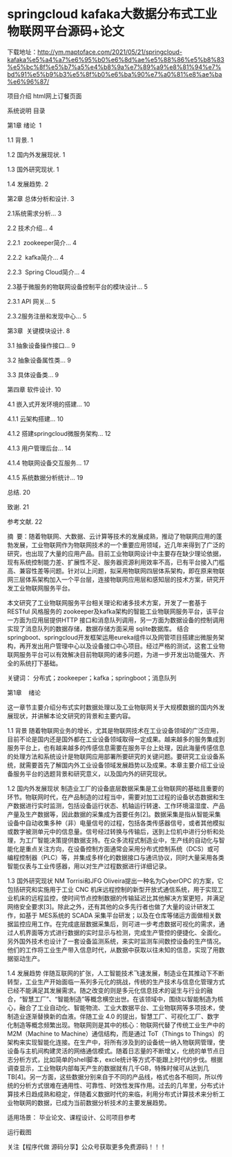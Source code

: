 # springcloud kafaka大数据分布式工业物联网平台源码+论文
下载地址：http://ym.maptoface.com/2021/05/21/springcloud-kafaka%e5%a4%a7%e6%95%b0%e6%8d%ae%e5%88%86%e5%b8%83%e5%bc%8f%e5%b7%a5%e4%b8%9a%e7%89%a9%e8%81%94%e7%bd%91%e5%b9%b3%e5%8f%b0%e6%ba%90%e7%a0%81%e8%ae%ba%e6%96%87/

项目介绍
html网上订餐页面

系统说明
目录

第1章 绪论  1

1.1 背景. 1

1.2 国内外发展现状. 1

1.3 国外研究现状. 1

1.4 发展趋势. 2

第2章 总体分析和设计. 3

2.1系统需求分析... 3

2.2 技术介绍... 4

2.2.1  zookeeper简介... 4

2.2.2  kafka简介... 4

2.2.3  Spring Cloud简介... 4

2.3基于微服务的物联网设备控制平台的模块设计... 5

2.3.1 API 网关... 5

2.3.2服务注册和发现中心... 5

第3章  关键模块设计. 8

3.1 抽象设备操作接口... 9

3.2 抽象设备属性类... 9

3.3 具体设备类... 9

第四章 软件设计. 10

4.1 嵌入式开发环境的搭建... 10

4.1.1 云架构搭建... 10

4.1.2 搭建springcloud微服务架构... 12

4.1.3 用户管理后台... 14

4.1.4 物联网设备交互服务... 17

4.1.5 系统数据分析统计... 19

总结. 20

致谢. 21

参考文献. 22

摘  要：随着物联网、大数据、云计算等技术的发展成熟，推动了物联网应用的蓬勃发展，工业物联网作为物联网技术的一个重要应用领域，近几年来得到了广泛的研究，也出现了大量的应用产品。目前工业物联网设计中主要存在缺少理论依据，现有系统控制能力差、扩展性不足、服务器资源利用效率不高，已有平台接入门槛高、兼容性差等问题。针对以上问题，拟采用物联网四层体系架构，即在原来物联网三层体系架构加入一个平台层，连接物联网应用层和感知层的技术方案，研究开发工业物联网服务平台。

本文研究了工业物联网服务平台相关理论和诸多技术方案，开发了一套基于RESTful 风格服务的 zookeeper及kafka架构的智能工业物联网服务平台，该平台一方面为应用层提供HTTP 接口和消息队列调用，另一方面为数据设备的控制调用实现了消息队列的数据存储，数据存储方面采用 sqlite数据库。 结合springboot、springcloud开发框架运用eureka组件以及网管项目搭建出微服务架构，再开发出用户管理中心以及设备接口中心项目。经过严格的测试，这套工业物联网服务平台可以有效解决目前物联网的诸多问题，为进一步开发出功能强大、齐全的系统打下基础。



关键词： 分布式；zookeeper；kafka；springboot；消息队列

第1章    绪论


这一章节主要介绍分布式实时数据处理以及工业物联网关于大规模数据的国内外发展现状，并讲解本论文研究的背景和主要内容。

1.1 背景
随着物联网业务的增长，尤其是物联网技术在工业设备领域的广泛应用，目前不论是国内还是国外都在工业设备领域取得一定成果。越来越多的服务集成到服务平台上，也有越来越多的传感信息需要在服务平台上处理，因此海量传感信息的处理方法和系统设计是物联网应用部署所要研究的关键问题。要研究工业设备系统，就需要首先了解国内外工业设备领域发展趋势以及成果。本章主要介绍工业设备服务平台的选题背景和研究意义，以及国内外的研究现状。

1.2 国内外发展现状
制造业工厂的设备底层数据采集是工业物联网的基础且重要的环节。物联网时代，在产品制造的过程当中，需要对加工过程的设备状态数据和生产数据进行实时监测，包括设备运行状态、机轴运行转速、工作环境温湿度、产品产量及生产数据等，因此数据的采集成为首要任务[2]。数据采集是指从智能采集设备中自动收集多种（非）电量信号的过程，包括各类传感器信号，或者其他模拟或数字被测单元中的信息量。信号经过转换与传输后，送到上位机中进行分析和处理，为工厂智能决策提供数据支持。在众多流程式制造业中，生产线的自动化与智能化是重点关注方向，在设备控制方面通常会采用分布式控制系统（DCS）或可编程控制器（PLC）等，并集成多样化的数据接口与通讯协议，同时大量采用各类智能仪表与工业传感器，用以对生产过程数据进行详细记录。

1.3 国外研究现状
NM Torrisi和JFG Oliveira提出一种名为CyberOPC 的方案，它包括研究和实施用于工业 CNC 机床远程控制的新型开放式通信系统，用于实现工业机床的远程监控，使时间节点控制数据的传输延迟比其他解决方案更短，并满足网络安全要求[3]。除此之外，还有其他的众多先行者也做了大量的设计研发工作，如基于 MES系统的 SCADA 采集平台研发；以及在仓库等储运方面做相关数据监控应用工作。在完成底层数据采集后，则可进一步考虑数据可视化的需求，通过人机界面等方式进行数据的实时显示与检测，完成生产管控的便捷化、全面化。另外国外技术也设计了一套设备监测系统，来实时监测车间数控设备的生产情况。他们的工作将工业生产带入信息时代，从数据中获取以往未知的信息，实现了用数据驱动生产。

1.4 发展趋势
伴随互联网的扩张，人工智能技术飞速发展，制造业在其推动下不断转型，工业生产开始面临一系列多元化的挑战，传统的生产技术与信息化管理方式已经不能满足其发展需求。随之改变的则是多元化信息技术的诞生与行业的融合，“智慧工厂”、“智能制造”等概念横空出世。在该领域中，围绕以智能制造为核心，融合了工业自动化、智能物流、工业大数据平台、工业物联网等多项技术，使制造业逐渐替换新的血液。伴随工业 4.0 的提出，智慧工厂、可视化工厂、数字化制造等概念频繁出现。物联网则是其中的核心：物联网代替了传统工业生产中的 M2M（Machine to Machine）通信结构，而是通过 ToT（Things to Things）的架构来实现智能化连接。在生产中，将所有涉及到的设备统一纳入物联网管理，使设备与主机间构建灵活的网络通信模式。随着日志量的不断增乂，化统的单节点日志分析方式，比如简单的shell脚本，excle统计等方式不能跟上时代的步伐。根据调查显示，工业物联内部每天产生的数据就有几千GB，特殊时候可从达到几TB[4]。另一方面，这些数据分别来自于不同的产品线，格式也各不相同，所以传统的分析方式很难在通用性、可靠性、时效性发挥作用。过去的几年里，分布式计算技术日趋成熟和稳定，伴随着义数据时代的来临，利用分布式计算技术来分析工业物联网的数据，已成为当前数据分析技术的主要发展趋势。

适用场景：
毕业论文、课程设计、公司项目参考

运行截图
            

关注【程序代做 源码分享】公众号获取更多免费源码！！！
